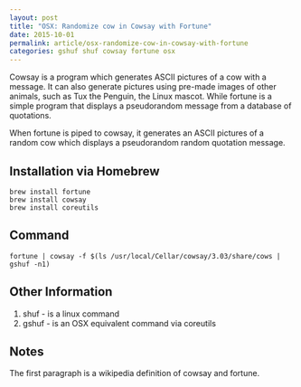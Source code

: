 ```yaml
---
layout: post
title: "OSX: Randomize cow in Cowsay with Fortune"
date: 2015-10-01
permalink: article/osx-randomize-cow-in-cowsay-with-fortune
categories: gshuf shuf cowsay fortune osx
---
```


Cowsay is a program which generates ASCII pictures of a cow with a message. It can also generate pictures using pre-made images of other animals, such as Tux the Penguin, the Linux mascot.  While fortune is a simple program that displays a pseudorandom message from a database of quotations.

When fortune is piped to cowsay, it generates an ASCII pictures of a random cow which displays a pseudorandom random quotation message.

## Installation via Homebrew

~~~
brew install fortune
brew install cowsay
brew install coreutils
~~~

## Command

~~~
fortune | cowsay -f $(ls /usr/local/Cellar/cowsay/3.03/share/cows | gshuf -n1)
~~~

## Other Information

1.  shuf - is a linux command
2.  gshuf - is an OSX equivalent command via coreutils

## Notes

The first paragraph is a wikipedia definition of cowsay and fortune.
